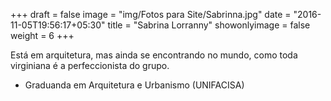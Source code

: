 +++
draft = false
image = "img/Fotos para Site/Sabrinna.jpg"
date = "2016-11-05T19:56:17+05:30"
title = "Sabrina Lorranny"
showonlyimage = false
weight = 6
+++

<!--more-->
Está em arquitetura, mas ainda se encontrando no mundo, como toda virginiana é a perfeccionista do grupo.

* Graduanda em Arquitetura e Urbanismo (UNIFACISA)
